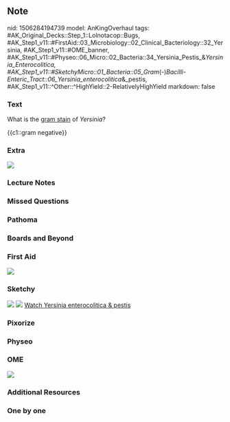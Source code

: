 ## Note
nid: 1506284194739
model: AnKingOverhaul
tags: #AK_Original_Decks::Step_1::Lolnotacop::Bugs, #AK_Step1_v11::#FirstAid::03_Microbiology::02_Clinical_Bacteriology::32_Yersinia, #AK_Step1_v11::#OME_banner, #AK_Step1_v11::#Physeo::06_Micro::02_Bacteria::34_Yersinia_Pestis_&_Yersinia_Enterocolitica, #AK_Step1_v11::#SketchyMicro::01_Bacteria::05_Gram_(-)_Bacilli_-_Enteric_Tract::06_Yersinia_enterocolitica_&_pestis, #AK_Step1_v11::^Other::^HighYield::2-RelativelyHighYield
markdown: false

### Text
What is the <u>gram stain</u> of <i>Yersinia</i>?
<div>
  {{c1::gram negative}}
</div>

### Extra
<img src="paste-47029891891678.jpg">

### Lecture Notes


### Missed Questions


### Pathoma


### Boards and Beyond


### First Aid
<img src="tmpdcuwk2uu.png">

### Sketchy
<img src="paste-44006234914817.jpg"> <img src=
"Screen%20Shot%202019-10-28%20at%208.05.44%20AM.png"> <a href=
"https://dashboard.sketchy.com/study/medical/courses/medical-microbiology/units/medical-microbiology-bacteria/videos/medical-microbiology-bacteria-gram-negative-bacilli-enteric-tract-yersinia-enterocolitica-and-pestis?utm_source=anki&utm_medium=partnership&utm_campaign=february_update&utm_content=medical">
Watch Yersinia enterocolitica & pestis</a>

### Pixorize


### Physeo


### OME
<div class="ome-widget">
  <a href="https://onlinemeded.org?ref=anki"><img src=
  "_OME_AnkiFlashcards_General_4.png"></a>
</div>

### Additional Resources


### One by one

